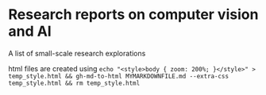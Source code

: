# Research reports on computer vision and AI
A list of small-scale research explorations

html files are created using
`echo "<style>body { zoom: 200%; }</style>" > temp_style.html && gh-md-to-html MYMARKDOWNFILE.md --extra-css temp_style.html && rm temp_style.html`